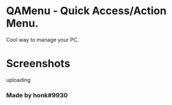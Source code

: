 # QAMenu - Quick Access/Action Menu.
Cool way to manage your PC.

# Screenshots
uploading


### Made by honk#9930
